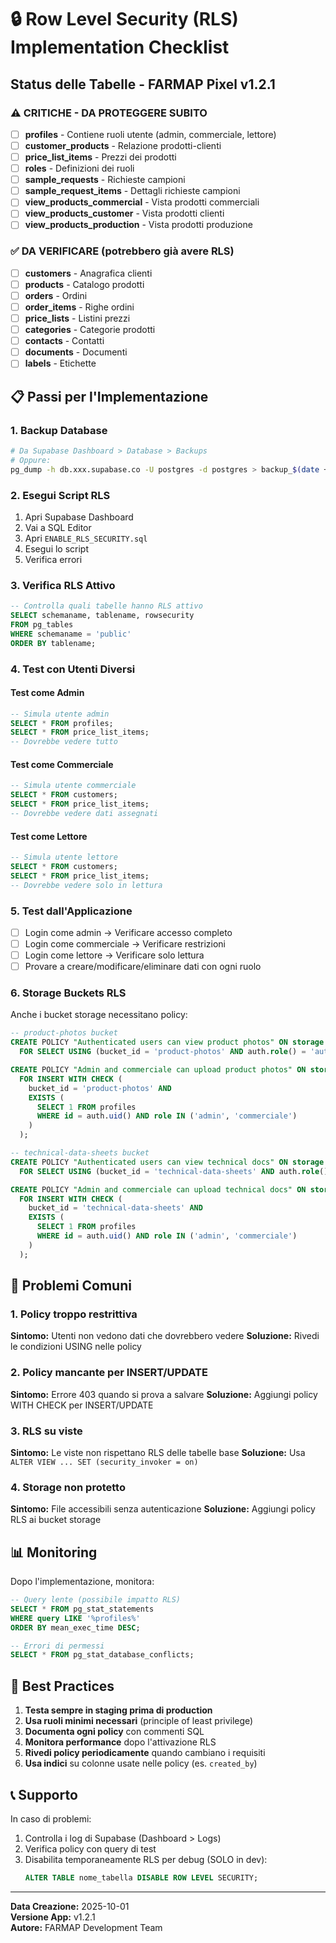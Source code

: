# 🔒 Row Level Security (RLS) Implementation Checklist

## Status delle Tabelle - FARMAP Pixel v1.2.1

### ⚠️ CRITICHE - DA PROTEGGERE SUBITO

- [ ] **profiles** - Contiene ruoli utente (admin, commerciale, lettore)
- [ ] **customer_products** - Relazione prodotti-clienti
- [ ] **price_list_items** - Prezzi dei prodotti
- [ ] **roles** - Definizioni dei ruoli
- [ ] **sample_requests** - Richieste campioni
- [ ] **sample_request_items** - Dettagli richieste campioni
- [ ] **view_products_commercial** - Vista prodotti commerciali
- [ ] **view_products_customer** - Vista prodotti clienti
- [ ] **view_products_production** - Vista prodotti produzione

### ✅ DA VERIFICARE (potrebbero già avere RLS)

- [ ] **customers** - Anagrafica clienti
- [ ] **products** - Catalogo prodotti
- [ ] **orders** - Ordini
- [ ] **order_items** - Righe ordini
- [ ] **price_lists** - Listini prezzi
- [ ] **categories** - Categorie prodotti
- [ ] **contacts** - Contatti
- [ ] **documents** - Documenti
- [ ] **labels** - Etichette

## 📋 Passi per l'Implementazione

### 1. Backup Database
```bash
# Da Supabase Dashboard > Database > Backups
# Oppure:
pg_dump -h db.xxx.supabase.co -U postgres -d postgres > backup_$(date +%Y%m%d).sql
```

### 2. Esegui Script RLS
1. Apri Supabase Dashboard
2. Vai a SQL Editor
3. Apri `ENABLE_RLS_SECURITY.sql`
4. Esegui lo script
5. Verifica errori

### 3. Verifica RLS Attivo
```sql
-- Controlla quali tabelle hanno RLS attivo
SELECT schemaname, tablename, rowsecurity 
FROM pg_tables 
WHERE schemaname = 'public' 
ORDER BY tablename;
```

### 4. Test con Utenti Diversi

#### Test come Admin
```sql
-- Simula utente admin
SELECT * FROM profiles;
SELECT * FROM price_list_items;
-- Dovrebbe vedere tutto
```

#### Test come Commerciale
```sql
-- Simula utente commerciale
SELECT * FROM customers;
SELECT * FROM price_list_items;
-- Dovrebbe vedere dati assegnati
```

#### Test come Lettore
```sql
-- Simula utente lettore
SELECT * FROM customers;
SELECT * FROM price_list_items;
-- Dovrebbe vedere solo in lettura
```

### 5. Test dall'Applicazione
- [ ] Login come admin → Verificare accesso completo
- [ ] Login come commerciale → Verificare restrizioni
- [ ] Login come lettore → Verificare solo lettura
- [ ] Provare a creare/modificare/eliminare dati con ogni ruolo

### 6. Storage Buckets RLS

Anche i bucket storage necessitano policy:

```sql
-- product-photos bucket
CREATE POLICY "Authenticated users can view product photos" ON storage.objects
  FOR SELECT USING (bucket_id = 'product-photos' AND auth.role() = 'authenticated');

CREATE POLICY "Admin and commerciale can upload product photos" ON storage.objects
  FOR INSERT WITH CHECK (
    bucket_id = 'product-photos' AND
    EXISTS (
      SELECT 1 FROM profiles 
      WHERE id = auth.uid() AND role IN ('admin', 'commerciale')
    )
  );

-- technical-data-sheets bucket
CREATE POLICY "Authenticated users can view technical docs" ON storage.objects
  FOR SELECT USING (bucket_id = 'technical-data-sheets' AND auth.role() = 'authenticated');

CREATE POLICY "Admin and commerciale can upload technical docs" ON storage.objects
  FOR INSERT WITH CHECK (
    bucket_id = 'technical-data-sheets' AND
    EXISTS (
      SELECT 1 FROM profiles 
      WHERE id = auth.uid() AND role IN ('admin', 'commerciale')
    )
  );
```

## 🚨 Problemi Comuni

### 1. Policy troppo restrittiva
**Sintomo:** Utenti non vedono dati che dovrebbero vedere
**Soluzione:** Rivedi le condizioni USING nelle policy

### 2. Policy mancante per INSERT/UPDATE
**Sintomo:** Errore 403 quando si prova a salvare
**Soluzione:** Aggiungi policy WITH CHECK per INSERT/UPDATE

### 3. RLS su viste
**Sintomo:** Le viste non rispettano RLS delle tabelle base
**Soluzione:** Usa `ALTER VIEW ... SET (security_invoker = on)`

### 4. Storage non protetto
**Sintomo:** File accessibili senza autenticazione
**Soluzione:** Aggiungi policy RLS ai bucket storage

## 📊 Monitoring

Dopo l'implementazione, monitora:

```sql
-- Query lente (possibile impatto RLS)
SELECT * FROM pg_stat_statements 
WHERE query LIKE '%profiles%' 
ORDER BY mean_exec_time DESC;

-- Errori di permessi
SELECT * FROM pg_stat_database_conflicts;
```

## 🔐 Best Practices

1. **Testa sempre in staging prima di production**
2. **Usa ruoli minimi necessari** (principle of least privilege)
3. **Documenta ogni policy** con commenti SQL
4. **Monitora performance** dopo l'attivazione RLS
5. **Rivedi policy periodicamente** quando cambiano i requisiti
6. **Usa indici** su colonne usate nelle policy (es. `created_by`)

## 📞 Supporto

In caso di problemi:
1. Controlla i log di Supabase (Dashboard > Logs)
2. Verifica policy con query di test
3. Disabilita temporaneamente RLS per debug (SOLO in dev):
   ```sql
   ALTER TABLE nome_tabella DISABLE ROW LEVEL SECURITY;
   ```

---
**Data Creazione:** 2025-10-01  
**Versione App:** v1.2.1  
**Autore:** FARMAP Development Team

